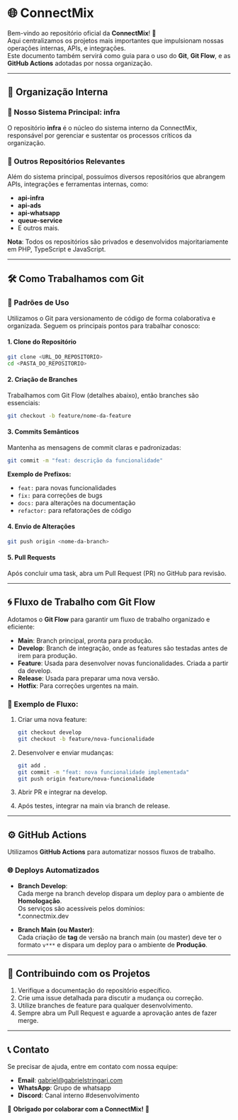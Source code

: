 # 🌐 ConnectMix

Bem-vindo ao repositório oficial da **ConnectMix**! 🚀  
Aqui centralizamos os projetos mais importantes que impulsionam nossas operações internas, APIs, e integrações.  
Este documento também servirá como guia para o uso do **Git**, **Git Flow**, e as **GitHub Actions** adotadas por nossa organização.

---

## 📌 Organização Interna

### 🎯 Nosso Sistema Principal: **infra**
O repositório **infra** é o núcleo do sistema interno da ConnectMix, responsável por gerenciar e sustentar os processos críticos da organização.

### 🌟 Outros Repositórios Relevantes
Além do sistema principal, possuímos diversos repositórios que abrangem APIs, integrações e ferramentas internas, como:
- **api-infra**  
- **api-ads**  
- **api-whatsapp**  
- **queue-service**  
- E outros mais.  

**Nota**: Todos os repositórios são privados e desenvolvidos majoritariamente em PHP, TypeScript e JavaScript.

---

## 🛠️ Como Trabalhamos com Git

### 📖 Padrões de Uso
Utilizamos o Git para versionamento de código de forma colaborativa e organizada. Seguem os principais pontos para trabalhar conosco:
  
#### 1. **Clone do Repositório**  
  ```bash
  git clone <URL_DO_REPOSITORIO>
  cd <PASTA_DO_REPOSITORIO>
```
   
#### 2.  **Criação de Branches**
Trabalhamos com Git Flow (detalhes abaixo), então branches são essenciais:

  ```bash
  git checkout -b feature/nome-da-feature
  ```

#### 3.  **Commits Semânticos**
Mantenha as mensagens de commit claras e padronizadas:

  ```bash
  git commit -m "feat: descrição da funcionalidade"
  ```

**Exemplo de Prefixos:**

- `feat:` para novas funcionalidades
- `fix:` para correções de bugs
- `docs:` para alterações na documentação
- `refactor:` para refatorações de código

#### 4. **Envio de Alterações**

  ```bash
  git push origin <nome-da-branch>
  ```

#### 5. **Pull Requests**
Após concluir uma task, abra um Pull Request (PR) no GitHub para revisão.

---

## 🌀 Fluxo de Trabalho com Git Flow
Adotamos o **Git Flow** para garantir um fluxo de trabalho organizado e eficiente:

- **Main**: Branch principal, pronta para produção.  
- **Develop**: Branch de integração, onde as features são testadas antes de irem para produção.  
- **Feature**: Usada para desenvolver novas funcionalidades. Criada a partir da develop.  
- **Release**: Usada para preparar uma nova versão.  
- **Hotfix**: Para correções urgentes na main.

### 📝 Exemplo de Fluxo:
1. Criar uma nova feature:

   ```bash
   git checkout develop  
   git checkout -b feature/nova-funcionalidade
   ```

3. Desenvolver e enviar mudanças:

   ```bash
   git add .  
   git commit -m "feat: nova funcionalidade implementada"  
   git push origin feature/nova-funcionalidade
   ```

5. Abrir PR e integrar na develop.

6. Após testes, integrar na main via branch de release.

---

## ⚙️ GitHub Actions

Utilizamos **GitHub Actions** para automatizar nossos fluxos de trabalho.

### 🌐 Deploys Automatizados

- **Branch Develop**:  
  Cada merge na branch develop dispara um deploy para o ambiente de **Homologação**.  
  Os serviços são acessíveis pelos domínios:  
  *.connectmix.dev  

- **Branch Main (ou Master)**:  
  Cada criação de **tag** de versão na branch main (ou master) deve ter o formato `v***` e dispara um deploy para o ambiente de **Produção**.

---

## 🧩 Contribuindo com os Projetos

1. Verifique a documentação do repositório específico.  
2. Crie uma issue detalhada para discutir a mudança ou correção.  
3. Utilize branches de feature para qualquer desenvolvimento.  
4. Sempre abra um Pull Request e aguarde a aprovação antes de fazer merge.

---

## 📞 Contato

Se precisar de ajuda, entre em contato com nossa equipe:  
- **Email**: gabriel@gabrielstringari.com
- **WhatsApp**: Grupo de whatsapp  
- **Discord**: Canal interno #desenvolvimento 

🌟 **Obrigado por colaborar com a ConnectMix!** 🌟
